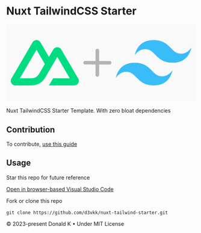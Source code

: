 # Nuxt TailwindCSS Starter

![Nuxt + Tailwind Logo](https://github.com/d3vkk/nuxt-tailwind-starter/blob/master/nuxt-tailwind-logo.png)

Nuxt TailwindCSS Starter Template. With zero bloat dependencies

## Contribution

To contribute, [use this guide](https://github.com/d3vkk/open-source/blob/master/CONTRIBUTING.md)

## Usage

Star this repo for future reference

[Open in browser-based Visual Studio Code](https://vscode.dev/github/d3vkk/nuxt-tailwind-starter)

Fork or clone this repo
```
git clone https://github.com/d3vkk/nuxt-tailwind-starter.git
```

© 2023-present Donald K • Under MIT License
